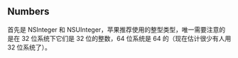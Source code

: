 ## Numbers

首先是 NSInteger 和 NSUInteger，苹果推荐使用的整型类型，唯一需要注意的是在 32 位系统下它们是 32 位的整数，64 位系统是 64 的（现在估计很少有人用 32 位系统了）。


